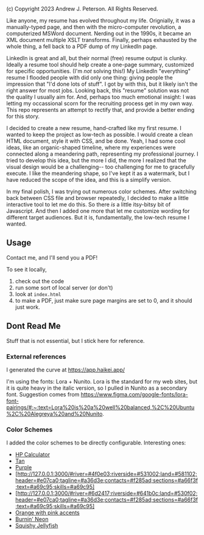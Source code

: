 (c) Copyright 2023 Andrew J. Peterson. All Rights Reserved.

Like anyone, my resume has evolved throughout my life. Orignially, it was a manually-typed page, and then with the micro-computer revolution, a computerized MSWord document. Nerding out in the 1990s, it became an XML document multiple XSLT transforms. Finally, perhaps exhausted by the whole thing, a fell back to a PDF dump of my LinkedIn page.

LinkedIn is great and all, but their normal (free) resume output is clunky. Ideally a resume tool should help create a one-page summary, customized for specific opportunities. (I'm _not_ solving this!) My LinkedIn "everything" resume I flooded people with did only one thing: giving people the impression that "I'd done lots of stuff". I got by with this, but it likely isn't the right answer for most jobs. Looking back, this "resume" solution was not the quality I usually aim for. And, perhaps too much emotional insight: I was letting my occassional scorn for the recruiting process get in my own way. This repo represents an attempt to rectify that, and provide a better ending for this story.

I decided to create a new resume, hand-crafted like my first resume. I wanted to keep the project as low-tech as possible. I would create a clean HTML document, style it with CSS, and be done. Yeah, I had some cool ideas, like an organic-shaped timeline, where my experiences were connected along a meandering path, representing my professional journey. I tried to develop this idea, but the more I did, the more I realized that the visual design would be a challenging-- too challenging for me to gracefully execute. I like the meandering shape, so I've kept it as a watermark, but I have reduced the scope of the idea, and this is a simplify version.

In my final polish, I was trying out numerous color schemes. After switching back between CSS file and browser repeatedly, I decided to make a little interactive tool to let me do this. So there _is_ a little itsy-bitsy bit of Javascript. And then I added one more that let me customize wording for different target audiences. But it is, fundamentally, the low-tech resume I wanted.

## Usage

Contact me, and I'll send you a PDF!

To see it locally,

1. check out the code
2. run some sort of local server (or don't)
3. look at `index.html`
4. to make a PDF, just make sure page margins are set to 0, and it should just work.


## Dont Read Me

Stuff that is not essential, but I stick here for reference.

### External references

I generated the curve at https://app.haikei.app/

I'm using the fonts: Lora + Nunito. Lora is the standard for my web sites, but it is quite heavy in the italic version, so I pulled in Nunito as a secondary font. Suggestion comes from https://www.figma.com/google-fonts/lora-font-pairings/#:~:text=Lora%20is%20a%20well%20balanced,%2C%20Ubuntu%2C%20Alegreya%20and%20Nunito.

### Color Schemes

I added the color schemes to be directly configurable. Interesting ones:
- [HP Calculator](http://127.0.0.1:3000/#river=#dfc28d;riverside=#d1b071;land=#b8964b;header=#a3110b;tagline=#65461d;contacts=#540203;sections=#a98410;text=#4d2d10;skills=#382417)
- [Tan](http://127.0.0.1:3000/#river=#d9be6d;riverside=#e1cc8e;land=#d9d0c5;header=#724137;tagline=#87614a;contacts=#8a634c;sections=#8c644d;text=#724138;skills=#724138)
- [Purple](http://127.0.0.1:3000/#river=#5e408b;riverside=#563e76;land=#5e418b;header=#9399a2;tagline=#037a7b;contacts=#9399a2;sections=#04797b;text=#d6b497;skills=#d3b295)
- [http://127.0.0.1:3000/#river=#4f0e03;riverside=#531002;land=#581102;header=#e07ca0;tagline=#a36d3e;contacts=#f285ad;sections=#a66f3f;text=#a69c95;skills=#a69c95]
- [http://127.0.0.1:3000/#river=#6d2417;riverside=#641b0c;land=#530f02;header=#e07ca0;tagline=#a36d3e;contacts=#f285ad;sections=#a66f3f;text=#a69c95;skills=#a69c95]
- [Orange with pink accents](http://127.0.0.1:3000/#river=#f28706;riverside=#e2812c;land=#c1712c;header=#733b2f;tagline=#bf455c;contacts=#6d3e36;sections=#b34157;text=#270401;skills=#724138)
- [Burnin' Neon](file:index.html#river=#1e193e;riverside=#000000;land=#480a0a;header=#0a36ee;tagline=#71e714;contacts=#fda830;sections=#71e715;text=#ffcd01;skills=#f33807)
- [Squishy Jellyfish](file:///Users/ndp/workspace/resume/index.html#river=#000000;riverside=#000000;land=#000000;header=#c324d5;tagline=#1922da;contacts=#fe87ff;sections=#c302d4;text=#fe87ff;skills=#5e10ff)
